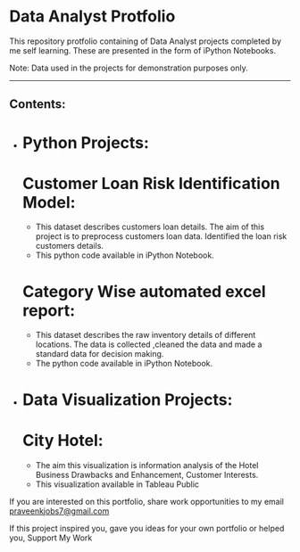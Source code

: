 # Data Analyst Protfolio

This repository protfolio containing of Data Analyst projects completed by me 
self learning. These are presented in the form of iPython Notebooks.

Note: Data used in the projects for demonstration purposes only.

----
## Contents:

- # Python Projects:
    
     # Customer Loan Risk Identification Model: 
     - This dataset describes customers loan details. The aim of this project is to preprocess customers loan data. Identified the loan risk customers details.
     - This python code available in iPython Notebook.
     # Category Wise automated excel report:
     - This dataset describes the raw inventory details of different locations. The data is collected ,cleaned the data and made a standard data for decision making.
     - The python code available in iPython Notebook.

 - # Data Visualization Projects:
     # City Hotel:
     - The aim this visualization is information analysis of the Hotel Business Drawbacks and Enhancement, Customer Interests.
     - This visualization available in Tableau Public
















If you are interested on this portfolio, share work opportunities to my  email praveenkjobs7@gmail.com

If this project inspired you, gave you ideas for your own portfolio or helped you,
Support My Work
